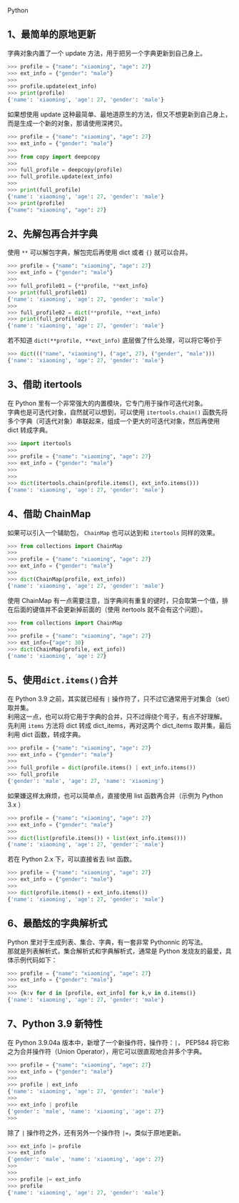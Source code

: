 Python
<a name="Cd7QO"></a>
## 1、最简单的原地更新
字典对象内置了一个 update 方法，用于把另一个字典更新到自己身上。
```python
>>> profile = {"name": "xiaoming", "age": 27}
>>> ext_info = {"gender": "male"}
>>>
>>> profile.update(ext_info)
>>> print(profile)
{'name': 'xiaoming', 'age': 27, 'gender': 'male'}
```
如果想使用 update 这种最简单、最地道原生的方法，但又不想更新到自己身上，而是生成一个新的对象，那请使用深拷贝。
```python
>>> profile = {"name": "xiaoming", "age": 27}
>>> ext_info = {"gender": "male"}
>>>
>>> from copy import deepcopy
>>>
>>> full_profile = deepcopy(profile)
>>> full_profile.update(ext_info)
>>>
>>> print(full_profile)
{'name': 'xiaoming', 'age': 27, 'gender': 'male'}
>>> print(profile)
{"name": "xiaoming", "age": 27}
```
<a name="vuh5C"></a>
## 2、先解包再合并字典
使用 `**` 可以解包字典，解包完后再使用 dict 或者 `{}` 就可以合并。
```python
>>> profile = {"name": "xiaoming", "age": 27}
>>> ext_info = {"gender": "male"}
>>>
>>> full_profile01 = {**profile, **ext_info}
>>> print(full_profile01)
{'name': 'xiaoming', 'age': 27, 'gender': 'male'}
>>>
>>> full_profile02 = dict(**profile, **ext_info)
>>> print(full_profile02)
{'name': 'xiaoming', 'age': 27, 'gender': 'male'}
```
若不知道 `dict(**profile, **ext_info)` 底层做了什么处理，可以将它等价于
```python
>>> dict((("name", "xiaoming"), ("age", 27), ("gender", "male")))
{'name': 'xiaoming', 'age': 27, 'gender': 'male'}
```
<a name="aOqmx"></a>
## 3、借助 itertools
在 Python 里有一个非常强大的内置模块，它专门用于操作可迭代对象。<br />字典也是可迭代对象，自然就可以想到，可以使用 `itertools.chain()` 函数先将多个字典（可迭代对象）串联起来，组成一个更大的可迭代对象，然后再使用 dict 转成字典。
```python
>>> import itertools
>>>
>>> profile = {"name": "xiaoming", "age": 27}
>>> ext_info = {"gender": "male"}
>>>
>>>
>>> dict(itertools.chain(profile.items(), ext_info.items()))
{'name': 'xiaoming', 'age': 27, 'gender': 'male'}
```
<a name="UIiyz"></a>
## 4、借助 ChainMap
如果可以引入一个辅助包， `ChainMap` 也可以达到和 `itertools` 同样的效果。
```python
>>> from collections import ChainMap
>>>
>>> profile = {"name": "xiaoming", "age": 27}
>>> ext_info = {"gender": "male"}
>>>
>>> dict(ChainMap(profile, ext_info))
{'name': 'xiaoming', 'age': 27, 'gender': 'male'}
```
使用 ChainMap 有一点需要注意，当字典间有重复的键时，只会取第一个值，排在后面的键值并不会更新掉前面的（使用 itertools 就不会有这个问题）。
```python
>>> from collections import ChainMap
>>>
>>> profile = {"name": "xiaoming", "age": 27}
>>> ext_info={"age": 30}
>>> dict(ChainMap(profile, ext_info))
{'name': 'xiaoming', 'age': 27}
```
<a name="7F5b6"></a>
## 5、使用`dict.items()`合并
在 Python 3.9 之前，其实就已经有 `|` 操作符了，只不过它通常用于对集合（set）取并集。<br />利用这一点，也可以将它用于字典的合并，只不过得绕个弯子，有点不好理解。<br />先利用 `items` 方法将 dict 转成 dict_items，再对这两个 dict_items 取并集，最后利用 dict 函数，转成字典。
```python
>>> profile = {"name": "xiaoming", "age": 27}
>>> ext_info = {"gender": "male"}
>>>
>>> full_profile = dict(profile.items() | ext_info.items())
>>> full_profile
{'gender': 'male', 'age': 27, 'name': 'xiaoming'}
```
如果嫌这样太麻烦，也可以简单点，直接使用 list 函数再合并（示例为 Python 3.x ）
```python
>>> profile = {"name": "xiaoming", "age": 27}
>>> ext_info = {"gender": "male"}
>>>
>>> dict(list(profile.items()) + list(ext_info.items()))
{'name': 'xiaoming', 'age': 27, 'gender': 'male'}
```
若在 Python 2.x 下，可以直接省去 list 函数。
```python
>>> profile = {"name": "xiaoming", "age": 27}
>>> ext_info = {"gender": "male"}
>>>
>>> dict(profile.items() + ext_info.items())
{'name': 'xiaoming', 'age': 27, 'gender': 'male'}
```
<a name="Y3oQy"></a>
## 6、最酷炫的字典解析式
Python 里对于生成列表、集合、字典，有一套非常 Pythonnic 的写法。<br />那就是列表解析式，集合解析式和字典解析式，通常是 Python 发烧友的最爱，具体示例代码如下：
```python
>>> profile = {"name": "xiaoming", "age": 27}
>>> ext_info = {"gender": "male"}
>>>
>>> {k:v for d in [profile, ext_info] for k,v in d.items()}
{'name': 'xiaoming', 'age': 27, 'gender': 'male'}
```
<a name="fgPhG"></a>
## 7、Python 3.9 新特性
在 Python 3.9.04a 版本中，新增了一个新操作符，操作符：`|`， PEP584 将它称之为合并操作符（Union Operator），用它可以很直观地合并多个字典。
```python
>>> profile = {"name": "xiaoming", "age": 27}
>>> ext_info = {"gender": "male"}
>>>
>>> profile | ext_info
{'name': 'xiaoming', 'age': 27, 'gender': 'male'}
>>>
>>> ext_info | profile
{'gender': 'male', 'name': 'xiaoming', 'age': 27}
>>>
```
除了 `|` 操作符之外，还有另外一个操作符 `|=`，类似于原地更新。
```python
>>> ext_info |= profile
>>> ext_info
{'gender': 'male', 'name': 'xiaoming', 'age': 27}
>>>
>>>
>>> profile |= ext_info
>>> profile
{'name': 'xiaoming', 'age': 27, 'gender': 'male'}
```

